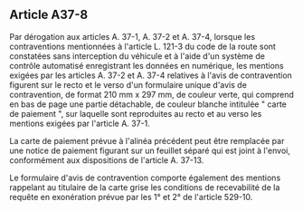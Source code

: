Article A37-8
----
Par dérogation aux articles A. 37-1, A. 37-2 et A. 37-4, lorsque les
contraventions mentionnées à l'article L. 121-3 du code de la route sont
constatées sans interception du véhicule et à l'aide d'un système de contrôle
automatisé enregistrant les données en numérique, les mentions exigées par les
articles A. 37-2 et A. 37-4 relatives à l'avis de contravention figurent sur le
recto et le verso d'un formulaire unique d'avis de contravention, de format 210
mm x 297 mm, de couleur verte, qui comprend en bas de page une partie
détachable, de couleur blanche intitulée " carte de paiement ", sur laquelle
sont reproduites au recto et au verso les mentions exigées par l'article A.
37-1.

La carte de paiement prévue à l'alinéa précédent peut être remplacée par une
notice de paiement figurant sur un feuillet séparé qui est joint à l'envoi,
conformément aux dispositions de l'article A. 37-13.

Le formulaire d'avis de contravention comporte également des mentions rappelant
au titulaire de la carte grise les conditions de recevabilité de la requête en
exonération prévue par les 1° et 2° de l'article 529-10.
